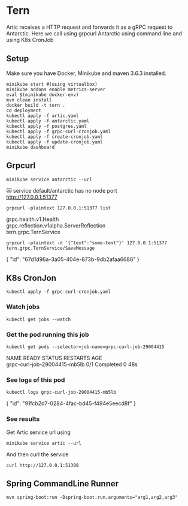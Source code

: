 # Tern

Artic receives a HTTP request and forwards it as a gRPC request to Antarctic.
Here we call using grpcurl Antarctic using command line and using K8s CronJob

## Setup

Make sure you have Docker, Minikube and maven 3.6.3 installed.    

````
minikube start #(using virtualbox)    
minikube addons enable metrics-server    
eval $(minikube docker-env)    
mvn clean install    
docker build -t tern .    
cd deployment    
kubectl apply -f artic.yaml    
kubectl apply -f antarctic.yaml    
kubectl apply -f postgres.yaml
kubectl apply -f grpc-curl-cronjob.yaml
kubectl apply -f create-cronjob.yaml
kubectl apply -f update-cronjob.yaml
minikube dashboard
````

## Grpcurl
````
minikube service antarctic --url
````
😿  service default/antarctic has no node port    
http://127.0.0.1:51377

````
grpcurl -plaintext 127.0.0.1:51377 list
````
grpc.health.v1.Health    
grpc.reflection.v1alpha.ServerReflection    
tern.grpc.TernService    

````
grpcurl -plaintext -d '{"text":"some-text"}' 127.0.0.1:51377 tern.grpc.TernService/SaveMessage
````
{
"id": "67d1d96a-3a05-404e-873b-9db2afaa6686"
}


## K8s CronJon
````
kubectl apply -f grpc-curl-cronjob.yaml
````
### Watch jobs
````
kubectl get jobs --watch
````
### Get the pod running this job
````
kubectl get pods --selector=job-name=grpc-curl-job-29004415
````
NAME                           READY   STATUS      RESTARTS   AGE    
grpc-curl-job-29004415-mb5lb   0/1     Completed   0          48s    

### See logs of this pod
````
kubectl logs grpc-curl-job-29004415-mb5lb
````
{
"id": "91fcb2d7-0284-4fac-bd45-f494e5eecd8f"
}

### See results
Get Artic service url using 

````
minikube service artic --url
````
And then curl the service
````
curl http://127.0.0.1:51308
````

## Spring CommandLine Runner
````
mvn spring-boot:run -Dspring-boot.run.arguments="arg1,arg2,arg3"
````